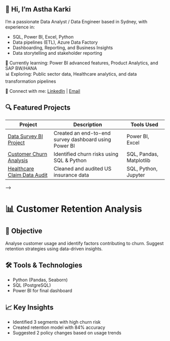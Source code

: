 ## 👋  Hi, I’m Astha Karki 

I’m a passionate Data Analyst / Data Engineer based in Sydney, with experience in:
- SQL, Power BI, Excel, Python
- Data pipelines (ETL), Azure Data Factory
- Dashboarding, Reporting, and Business Insights
- Data storytelling and stakeholder reporting

🌱 Currently learning: Power BI advanced features, Product Analytics, and SAP BW/HANA  
📊 Exploring: Public sector data, Healthcare analytics, and data transformation pipelines

🔗 Connect with me:
[LinkedIn](https://www.linkedin.com/in/astha-karki-580221172/) | [Email](mailto:karkiastha555@gmail.com)

## 🔍 Featured Projects

| Project | Description | Tools Used |
|--------|-------------|------------|
| [Data Survey BI Project](https://github.com/Astha-Karki/Data-Survey-BI-project) | Created an end-to-end survey dashboard using Power BI | Power BI, Excel |
| [Customer Churn Analysis](https://github.com/your-link) | Identified churn risks using SQL & Python | SQL, Pandas, Matplotlib |
| [Healthcare Claim Data Audit](https://github.com/your-link) | Cleaned and audited US insurance data | SQL, Python, Jupyter |
-->
 # 📊 Customer Retention Analysis

## 🧩 Objective
Analyse customer usage and identify factors contributing to churn. Suggest retention strategies using data-driven insights.

## 🛠️ Tools & Technologies
- Python (Pandas, Seaborn)
- SQL (PostgreSQL)
- Power BI for final dashboard

## 📈 Key Insights
- Identified 3 segments with high churn risk
- Created retention model with 84% accuracy
- Suggested 2 policy changes based on usage trends


